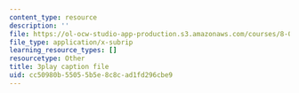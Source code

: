 ```yaml
---
content_type: resource
description: ''
file: https://ol-ocw-studio-app-production.s3.amazonaws.com/courses/8-01sc-classical-mechanics-fall-2016/cc50980b55055b5e8c8cad1fd296cbe9_uo86ir31pn0.vtt
file_type: application/x-subrip
learning_resource_types: []
resourcetype: Other
title: 3play caption file
uid: cc50980b-5505-5b5e-8c8c-ad1fd296cbe9
---
```

